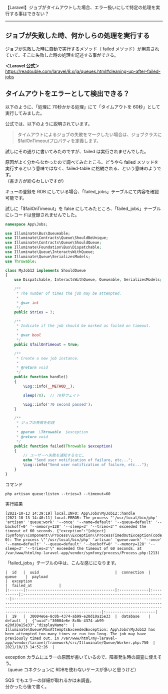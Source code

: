 【Laravel】ジョブがタイムアウトした場合、エラー扱いにして特定の処理を実行する事はできない？

_____________________________________________________________________


## ジョブが失敗した時、何かしらの処理を実行する
ジョブが失敗した時に自動で実行するメソッド（ failed メソッド）が用意されていて、そこに失敗した時の処理を記述する事ができる。  

**＜Laravel 公式＞**  
https://readouble.com/laravel/8.x/ja/queues.html#cleaning-up-after-failed-jobs  


## タイムアウトをエラーとして検出できる？
以下のように、「処理に 70秒かかる処理」にて「タイムアウトを 60秒」として実行してみました。  

公式では、以下のように説明されています。

> タイムアウトによるジョブの失敗をマークしたい場合は、ジョブクラスに$failOnTimeoutプロパティを定義します。

試しにその通りに書いてみたのですが、failed は実行されませんでした。  

原因がよく分からなかったので調べてみたところ、どうやら failed メソッドを実行するという意味ではなく、failed-table に格納される、という意味のようです。  
（書き方が紛らわしいですが）  

キューの登録を RDB にしている場合、「failed_jobs」テーブルにて内容を確認可能です。  

試しに「$failOnTimeout」を false にしてみたところ、「failed_jobs」テーブルにレコードは登録されませんでした。  

```php
namespace App\Jobs;

use Illuminate\Bus\Queueable;
use Illuminate\Contracts\Queue\ShouldBeUnique;
use Illuminate\Contracts\Queue\ShouldQueue;
use Illuminate\Foundation\Bus\Dispatchable;
use Illuminate\Queue\InteractsWithQueue;
use Illuminate\Queue\SerializesModels;
use Throwable;

class MyJob12 implements ShouldQueue
{
    use Dispatchable, InteractsWithQueue, Queueable, SerializesModels;

    /**
     * The number of times the job may be attempted.
     *
     * @var int
     */
    public $tries = 3;

    /**
     * Indicate if the job should be marked as failed on timeout.
     *
     * @var bool
     */
    public $failOnTimeout = true;

    /**
     * Create a new job instance.
     *
     * @return void
     */
    public function handle()
    {
        \Log::info(__METHOD__);

        sleep(70);  // 70秒ウェイト

        \Log::info('70 second passed');
    }

    /**
     * ジョブの失敗を処理
     *
     * @param  \Throwable  $exception
     * @return void
     */
    public function failed(Throwable $exception)
    {
        // ユーザーへ失敗を通知するなど…
        echo "Send user notification of failure, etc...";
        \Log::info("Send user notification of failure, etc...");
    }
}
```

コマンド
```
php artisan queue:listen --tries=3 --timeout=60
```

実行結果
```log
[2021-10-13 14:39:19] local.INFO: App\Jobs\MyJob12::handle  
[2021-10-13 14:40:11] local.ERROR: The process "'/usr/local/bin/php' 'artisan' 'queue:work' '--once' '--name=default' '--queue=default' '--backoff=0' '--memory=128' '--sleep=3' '--tries=3'" exceeded the timeout of 60 seconds. {"exception":"[object] (Symfony\\Component\\Process\\Exception\\ProcessTimedOutException(code: 0): The process \"'/usr/local/bin/php' 'artisan' 'queue:work' '--once' '--name=default' '--queue=default' '--backoff=0' '--memory=128' '--sleep=3' '--tries=3'\" exceeded the timeout of 60 seconds. at /var/www/html/my-laravel-app/vendor/symfony/process/Process.php:1213)
```

「failed_jobs」テーブルの中は、こんな感じになります。  

```
|  id   |  uuid                                  |  connection  |  queue    |  payload                                                        |  exception                                                                                                                                                                                                                                               |  failed_at            |
|:------|:---------------------------------------|:-------------|:----------|:----------------------------------------------------------------|:---------------------------------------------------------------------------------------------------------------------------------------------------------------------------------------------------------------------------------------------------------|:----------------------|
|  19   |  30004e6e-8c0b-4374-ab99-e20d10a15e33  |  database    |  default  |  {"uuid":"30004e6e-8c0b-4374-ab99-e20d10a15e33","displayName":  |  Illuminate\Queue\MaxAttemptsExceededException: App\Jobs\MyJob12 has been attempted too many times or run too long. The job may have previously timed out. in /var/www/html/my-laravel-app/vendor/laravel/framework/src/Illuminate/Queue/Worker.php:750  |  2021/10/13 14:52:26  |
```

exception カラムにエラーの原因が書いているので、障害発生時の調査に使えそう。  
（queue コネクションに RDBを使わないケースが多いと思うけど）  

SQS でもエラーの詳細が取れるかは未調査。  
分かったら後で書く。  




